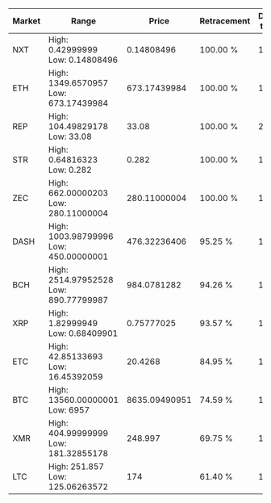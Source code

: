 | Market | Range | Price| Retracement | Doubles to 50% |
| --- | --- | --- | --- | --- |
| NXT | High: 0.42999999<br />Low: 0.14808496 | 0.14808496 | 100.00 % | 1.95 |
| ETH | High: 1349.6570957<br />Low: 673.17439984 | 673.17439984 | 100.00 % | 1.50 |
| REP | High: 104.49829178<br />Low: 33.08 | 33.08 | 100.00 % | 2.08 |
| STR | High: 0.64816323<br />Low: 0.282 | 0.282 | 100.00 % | 1.65 |
| ZEC | High: 662.00000203<br />Low: 280.11000004 | 280.11000004 | 100.00 % | 1.68 |
| DASH | High: 1003.98799996<br />Low: 450.00000001 | 476.32236406 | 95.25 % | 1.53 |
| BCH | High: 2514.97952528<br />Low: 890.77799987 | 984.0781282 | 94.26 % | 1.73 |
| XRP | High: 1.82999949<br />Low: 0.68409901 | 0.75777025 | 93.57 % | 1.66 |
| ETC | High: 42.85133693<br />Low: 16.45392059 | 20.4268 | 84.95 % | 1.45 |
| BTC | High: 13560.00000001<br />Low: 6957 | 8635.09490951 | 74.59 % | 1.19 |
| XMR | High: 404.99999999<br />Low: 181.32855178 | 248.997 | 69.75 % | 1.18 |
| LTC | High: 251.857<br />Low: 125.06263572 | 174 | 61.40 % | 1.08 |
